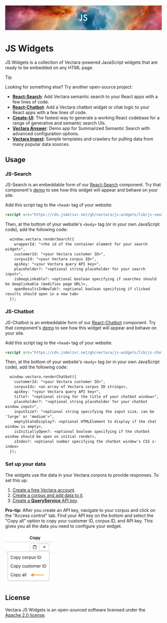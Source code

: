 <p align="center">
  <img style="max-width: 100%;" alt="Welcome to JS Widgets" src="images/projectLogo.png"/>
</p>

# JS Widgets

JS Widgets is a collection of Vectara-powered JavaScript widgets that are ready to be embedded on any HTML page.

> [!TIP]
>
> Looking for something else? Try another open-source project:
>
> - **[React-Search](https://github.com/vectara/react-search)**: Add Vectara semantic search to your React apps with a few lines of code.
> - **[React-Chatbot](https://github.com/vectara/react-chatbot)**: Add a Vectara chatbot widget or chat logic to your React apps with a few lines of code.
> - **[Create-UI](https://github.com/vectara/create-ui)**: The fastest way to generate a working React codebase for a range of generative and semantic search UIs.
> - **[Vectara Answer](https://github.com/vectara/vectara-answer)**: Demo app for Summarized Semantic Search with advanced configuration options.
> - **[Vectara Ingest](https://github.com/vectara/vectara-ingest)**: Sample templates and crawlers for pulling data from many popular data sources.

## Usage

### JS-Search

JS-Search is an embeddable form of our [React-Search](https://github.com/vectara/react-search) component. Try that component's [demo](https://vectara.github.io/react-search/) to see how this widget will appear and behave on your site.

Add this script tag to the `<head>` tag of your website:

```html
<script src="https://cdn.jsdelivr.net/gh/vectara/js-widgets/lib/js-search.js">
```

Then, at the bottom of your website's `<body>` tag (or in your own JavaScript code), add the following code:

```
  window.vectara.renderSearch({
    wrapperId: "<the id of the container element for your search widget>",
    customerId: "<your Vectara customer ID>",
    corpusId: "<your Vectara corpus ID>",
    apiKey: "<your Vectara query API key>",
    placeholder?: "<optional string placeholder for your search input>",
    isDeepLinkable?: <optional boolean specifying if searches should be deeplinkable (modifies page URL)>,
    openResultsInNewTab?: <optional boolean specifying if clicked results should open in a new tab>
  });
```

### JS-Chatbot

JS-Chatbot is an embeddable form of our [React-Chatbot](https://github.com/vectara/react-chatbot) component. Try that component's [demo](https://vectara.github.io/react-chatbot/) to see how this widget will appear and behave on your site.

Add this script tag to the `<head>` tag of your website:

```html
<script src="https://cdn.jsdelivr.net/gh/vectara/js-widgets/lib/js-chatbot.js">
```

Then, at the bottom of your website's `<body>` tag (or in your own JavaScript code), add the following code:

```
  window.vectara.renderChatbot({
    customerId: "<your Vectara customer ID>",
    corpusIds: <an array of Vectara corpus ID strings>,
    apiKey: "<your Vectara query API key>",
    title?: "<optional string for the title of your chatbot window>",
    placeholder?: "<optional string placeholder for your chatbot window input>",
    inputSize?: "<optional string specifying the input size, can be 'large' or 'medium'>",
    emptyStateDisplay?: <optional HTMLElement to display if the chat window is empty>,
    isInitiallyOpen?: <optional boolean specifying if the chatbot window should be open on initial render>,
    zIndex?: <optional number specifying the chatbot window's CSS z-index>
  });
```

### Set up your data

The widgets use the data in your Vectara corpora to provide responses. To set this up:

1. [Create a free Vectara account](https://console.vectara.com/signup).
2. [Create a corpus and add data to it](https://docs.vectara.com/docs/console-ui/creating-a-corpus).
3. [Create a **QueryService** API key](https://docs.vectara.com/docs/console-ui/manage-api-access#create-an-api-key).

**Pro-tip:** After you create an API key, navigate to your corpus and click on the "Access control" tab. Find your API key on the bottom and select the "Copy all" option to copy your customer ID, corpus ID, and API key. This gives you all the data you need to configure your widget.

![Copy all option](images/copyAll.jpg)

## License

Vectara JS Widgets is an open-sourced software licensed under the [Apache 2.0 license](/LICENSE).
